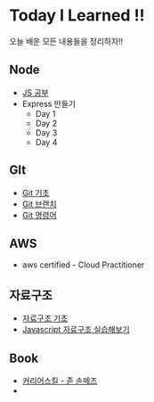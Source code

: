 # Today I Learned :bangbang:

오늘 배운 모든 내용들을 정리하자!!

## Node
* [JS 공부](https://github.com/rockjeon/TIL/blob/master/Grammar.js/grammar_js.md)
* Express  만들기
  * Day 1
  * Day 2
  * Day 3
  * Day 4

## GIt

* [Git 기초](https://github.com/rockjeon/TIL/blob/master/Git/Git_기초.md)
* [Git 브랜치](https://github.com/rockjeon/TIL/blob/master/Git/Git_브랜치.md)
* [Git 명령어](https://github.com/rockjeon/TIL/blob/master/Git/Git%20%EB%AA%85%EB%A0%B9%EC%96%B4.md)

## AWS 

* aws certified - Cloud Practitioner

## 자료구조

* [자료구조 기초](https://github.com/rockjeon/TIL/blob/master/%EC%9E%90%EB%A3%8C%EA%B5%AC%EC%A1%B0/%EC%9E%90%EB%A3%8C%EA%B5%AC%EC%A1%B0.md)
* [Javascript 자료구조 실습해보기](https://github.com/rockjeon/TIL/blob/master/%EC%9E%90%EB%A3%8C%EA%B5%AC%EC%A1%B0/JS%20%EC%9E%90%EB%A3%8C%EA%B5%AC%EC%A1%B0.md)

## Book

* [커리어스킬 - 존 손메즈](https://github.com/rockjeon/TIL/blob/master/Book/CareerSkill.md)
* 



